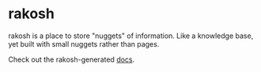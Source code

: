 # rakosh

rakosh is a place to store "nuggets" of information. Like a knowledge base, yet built with small nuggets rather than pages.

Check out the rakosh-generated [docs](https://orval.github.io/rakosh).
